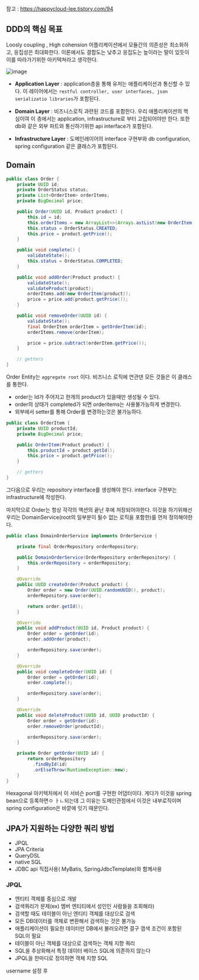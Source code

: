 참고 : https://happycloud-lee.tistory.com/94

## DDD의 핵심 목표 
Loosly coupling , High cohension
어플리케이션에서 모듈간의 의존성은 최소화하고, 응집성은 최대화한다. 
이론에서도 결합도는 낮추고 응집도는 높이라는 말이 있듯이 이를 따라가기위한 아키텍쳐라고 생각한다.

![image](https://user-images.githubusercontent.com/43670838/196368852-362b13c7-9900-4513-9eae-f910128458b9.png)

- <b>Application Layer</b> : application층을 통해 유저는 애플리케이션과 통신할 수 있다. 
이 레이어에서는 `restful controller, user interfaces, json serializatio libraries`가 포함된다. 

- <b> Domain Layer</b> : 비즈니스로직 과련된 코드를 포함한다. 우리 애플리케이션의 핵심이여 이 층에서는 application, infrastructure로 부터 고립되어야만 한다. 또한 db와 같은 외부 파트와 통신하기위한 api interface가 포함된다. 

- <b>Infrastructure Layer</b> : 도메인레이어의 interface 구현부와  db configuration, spring configuration 같은 클래스가 포함된다.


## Domain


```java
public class Order {
    private UUID id;
    private OrderStatus status;
    private List<OrderItem> orderItems;
    private BigDecimal price;

    public Order(UUID id, Product product) {
        this.id = id;
        this.orderItems = new ArrayList<>(Arrays.astList(new OrderItem(product)));
        this.status = OrderStatus.CREATED;
        this.price = product.getPrice();
    }

    public void complete() {
        validateState();
        this.status = OrderStatus.COMPLETED;
    }

    public void addOrder(Product product) {
        validateState();
        validateProduct(product);
        orderItems.add(new OrderItem(product));
        price = price.add(product.getPrice());
    }

    public void removeOrder(UUID id) {
        validateState();
        final OrderItem orderItem = getOrderItem(id);
        orderItems.remove(orderItem);

        price = price.subtract(orderItem.getPrice());
    }

    // getters
}
```

Order Entity는 `aggregate root` 이다. 비즈니스 로직에 연관댄 모든 것들은 이 클래스를 통한다. 
- order는 Id가 주어지고 한개의 product가 있을때만 생성될 수 있다. 
- order의 상태가 completed가 되면 orderitems는 사용불가능하게 변경한다.
- 외부에서 setter를 통해 Order를 변경하는것은 불가능하다.

```java
public class OrderItem {
    private UUID productId;
    private BigDecimal price;

    public OrderItem(Product product) {
        this.productId = product.getId();
        this.price = product.getPrice();
    }

    // getters
}
```


그다음으로 우리는 repository interface를 생성해야 한다. interface 구현부는 infrastructure에 작성한다.

마지막으로 Order는 항상 각각의 액션의 끝난 후에 저장되어야한다. 이것을 하기위해선 우리는 DomainService(root의 일부분이 될수 없는 로직을 포함한)를 먼저 정의해야한다.

```java
public class DomainOrderService implements OrderService {

    private final OrderRepository orderRepository;

    public DomainOrderService(OrderRepository orderRepository) {
        this.orderRepository = orderRepository;
    }

    @Override
    public UUID createOrder(Product product) {
        Order order = new Order(UUID.randomUUID(), product);
        orderRepository.save(order);

        return order.getId();
    }

    @Override
    public void addProduct(UUID id, Product product) {
        Order order = getOrder(id);
        order.addOrder(product);

        orderRepository.save(order);
    }

    @Override
    public void completeOrder(UUID id) {
        Order order = getOrder(id);
        order.complete();

        orderRepository.save(order);
    }

    @Override
    public void deleteProduct(UUID id, UUID productId) {
        Order order = getOrder(id);
        order.removeOrder(productId);

        orderRepository.save(order);
    }

    private Order getOrder(UUID id) {
        return orderRepository
          .findById(id)
          .orElseThrow(RuntimeException::new);
    }
}
```
Hexagonal 아키텍처에서 이 서비슨 port를 구현한 어댑터이다. 게다가 이것을 spring bean으로 등록하면ㅇ ㅏㄴ되는데 그 이유는 도메인관점에서 이것은 내부로직이며 spring configuration은 바깥에 잇기 때문인다. 

## JPA가 지원하는 다양한 쿼리 방법
 - JPQL
 - JPA Criteria
 - QueryDSL
 - native SQL
 - JDBC api 직접사용( MyBatis, SpringJdbcTemplate)와 함께사용

### JPQL
- 엔티티 객체를 중심으로 개발
- 검색쿼리가 문제(ex) 멤버 엔티티에서 성인인 사람들을 조회해라)
- 검색할 때도 테이블이 아닌 엔티티 객체를 대상으로 검색
- 모든 DB데이터를 객체로 변환해서 검색하는 것은 불가능
- 애플리케이션이 필요한 데이터만 DB에서 불러오려면 결구 껌색 조건이 포함된 SQL이 필요
- 테이블이 아닌 객체를 대상으로 검색하는 객체 지향 쿼리
- SQL을 추상화해서 특정 데이터 베이스 SQL에 의존하지 않는다
- JPQL을 한마디로 정의하면 객체 지향 SQL

username 설정 후 